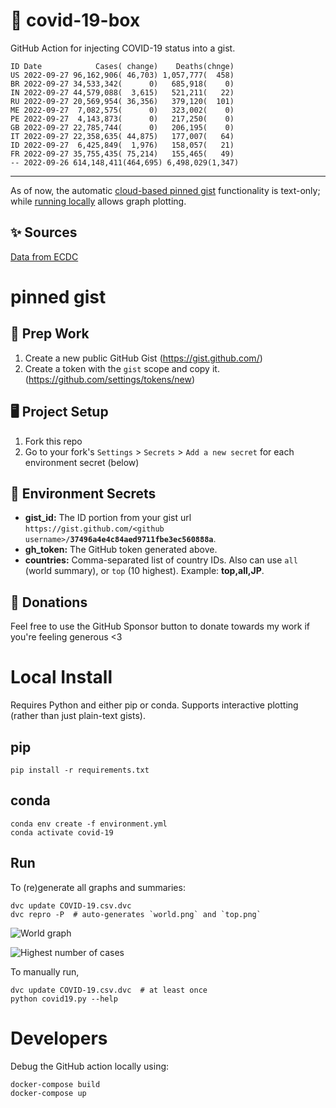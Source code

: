# 🏥 covid-19-box

GitHub Action for injecting COVID-19 status into a gist.

```
ID Date            Cases( change)    Deaths(chnge)
US 2022-09-27 96,162,906( 46,703) 1,057,777(  458)
BR 2022-09-27 34,533,342(      0)   685,918(    0)
IN 2022-09-27 44,579,088(  3,615)   521,211(   22)
RU 2022-09-27 20,569,954( 36,356)   379,120(  101)
ME 2022-09-27  7,082,575(      0)   323,002(    0)
PE 2022-09-27  4,143,873(      0)   217,250(    0)
GB 2022-09-27 22,785,744(      0)   206,195(    0)
IT 2022-09-27 22,358,635( 44,875)   177,007(   64)
ID 2022-09-27  6,425,849(  1,976)   158,057(   21)
FR 2022-09-27 35,755,435( 75,214)   155,465(   49)
-- 2022-09-26 614,148,411(464,695) 6,498,029(1,347)
```

---

As of now, the automatic [cloud-based pinned gist](#pinned-gist) functionality is text-only;
while [running locally](#local-install) allows graph plotting.

## ✨ Sources

[Data from ECDC](https://www.ecdc.europa.eu/en/publications-data/download-todays-data-geographic-distribution-covid-19-cases-worldwide)

# pinned gist

## 🎒 Prep Work
1. Create a new public GitHub Gist (https://gist.github.com/)
1. Create a token with the `gist` scope and copy it. (https://github.com/settings/tokens/new)

## 🖥 Project Setup
1. Fork this repo
1. Go to your fork's `Settings` > `Secrets` > `Add a new secret` for each environment secret (below)

## 🤫 Environment Secrets
- **gist_id:** The ID portion from your gist url `https://gist.github.com/<github username>/`**`37496a4e4c84aed9711fbe3ec560888a`**.
- **gh_token:** The GitHub token generated above.
- **countries:** Comma-separated list of country IDs. Also can use `all` (world summary), or `top` (10 highest). Example: **top,all,JP**.

## 💸 Donations

Feel free to use the GitHub Sponsor button to donate towards my work if you're feeling generous <3

# Local Install

Requires Python and either pip or conda. Supports interactive plotting (rather than just plain-text gists).

## pip

```
pip install -r requirements.txt
```

## conda

```
conda env create -f environment.yml
conda activate covid-19
```

## Run

To (re)generate all graphs and summaries:

```
dvc update COVID-19.csv.dvc
dvc repro -P  # auto-generates `world.png` and `top.png`
```

![World graph](world.png)

![Highest number of cases](top.png)

To manually run,

```
dvc update COVID-19.csv.dvc  # at least once
python covid19.py --help
```

# Developers

Debug the GitHub action locally using:

```
docker-compose build
docker-compose up
```
